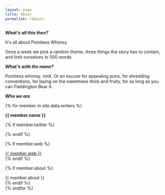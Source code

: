 ```yaml
---
layout: page
title: About
permalink: /about/
---
```


_**What's all this then?**_

It's all about Pointless Whimsy

Once a week we pick a random theme, three things the story has to contain, and limit ourselves to 500 words.

_**What's with the name?**_

Pointless whimsy, innit. Or an excuse for appealing puns, for shredding conventions, for laying on the sweetness thick and fruity, for as long as you can Paddington Bear it.


_**Who we are**_


{% for member in site.data.writers %}
  <div>
  <strong>{{ member.name }} </strong>
  
  {% if member.twitter %}      
  
  {% endif %}
  
  
  {% if member.web %}      
  <div><a href="http://{{ member.web}}" target="_blank">{{ member.web }}</a></div>
  {% endif %}

  {% if member.about %}      
  <div>{{ member.about }}</div>
  {% endif %}
  
  
  <br/>
  </div>
{% endfor %}

